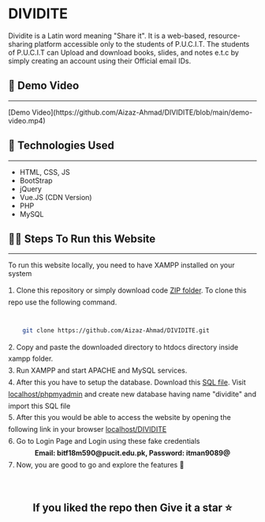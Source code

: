 <h1>DIVIDITE</h1>
<p>Dividite is a Latin word meaning "Share it". It is a web-based, resource-sharing platform accessible only to the students of P.U.C.I.T. The students of P.U.C.I.T can Upload and download books, slides, and notes e.t.c by simply creating an account using their Official email IDs.</p>
<h2>📼 Demo Video</h2>
<hr />
[Demo Video](https://github.com/Aizaz-Ahmad/DIVIDITE/blob/main/demo-video.mp4)
<h2>🧰 Technologies Used</h2>
<hr />
<ul>
    <li>HTML, CSS, JS</li>
    <li>BootStrap</li>
    <li>jQuery</li>
    <li>Vue.JS (CDN Version)</li>
    <li>PHP</li>
    <li>MySQL</li>
</ul>
<h2>🧑‍💻 Steps To Run this Website</h2>
<hr />
<p>To run this website locally, you need to have XAMPP installed on your system</p>
<ol style="list-style-position:inside; padding-left:0px;line-height:1.7;">
<li> Clone this repository or simply download code <a href="https://github.com/Aizaz-Ahmad/DIVIDITE/archive/refs/heads/main.zip">ZIP folder</a>. To clone this repo use the following command. 
<br />
<br />

```bash
    git clone https://github.com/Aizaz-Ahmad/DIVIDITE.git
```
</li>
<li>
Copy and paste the downloaded directory to htdocs directory inside xampp folder.
</li>
<li>
Run XAMPP and start APACHE and MySQL services.
</li>
<li>After this you have to setup the database. Download this <a href="dividite.sql">SQL file</a>. Visit <a href="https://localhost/phpmyadmin">localhost/phpmyadmin</a> and create new database having name "dividite" and import this SQL file</li>
<li>After this you would be able to access the website by opening the following link in your browser <a href="https://localhost/DIVIDITE">localhost/DIVIDITE</a></li>
<li>Go to Login Page and Login using these fake credentials<br />
<b style="display:block;text-align:center;">Email: bitf18m590@pucit.edu.pk, Password: itman9089@</b>
</li>
<li>Now, you are good to go and explore the features 🧨</li>
</ol>
<br />
<h2 style="text-align:center;">If you liked the repo then Give it a star ⭐
